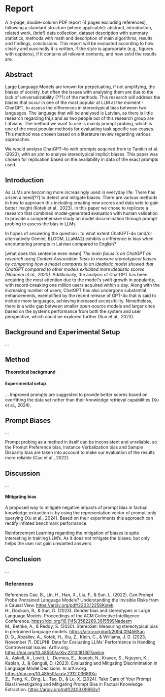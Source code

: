 # Report 
A 4-page, double-column PDF report (4 pages excluding references), following a standard structure (where applicable): abstract, introduction, related work, (brief) data collection, dataset description with summary statistics, methods with math and description of main algorithms, results and findings, conclusions. This report will be evaluated according to how clearly and succinctly it is written, if the style is appropriate (e.g., figures with captions), if it contains all relevant contents, and how solid the results are.

## Abstract 
Large Language Models are known for perpetuating, if not amplifying, the biases of society, but often the issues with analysing them are due to the lack of universalizability (???) of the methods. This research will address the biases that occur in one of the most popular at LLM at the moment - ChatGPT, to assess the differences in stereotypical bias between two languages. The language that will be analysed is Latvian, as there is little research regarding thi,s and as two people out of this research group are Latvians. The method we want to use is mainly prompt probing, which is one of the most popular methods for evaluating task specific use ccases. This method was chosen based on a literature review regarding various approaches. 

We would analyse ChatGPT-4o with prompts acquired from to Tamkin et al. (2023), with an aim to analyse stereotypical implicit biases. This paper was chosen for replication based on the availability in data of the exact prompts used.



## Introduction

As LLMs are becoming more increasingly used in everyday life. There has arisen a need[??] to detect and mitigate biases. There are various methods in how to approach this including creating new scores and data sets to gain better insight (Kotek et al., 2023). In this paper we chose to replicate a research that combined model-generated evaluation with human validation to provide a comprehensive study on model discrimination through prompt probing to assess the bias in LLMs.

In hopes of answering the question : to what extent ChatGPT-4o (and/or alternatively Gemini, BLOOM, LLaMA2) exhibits a difference in bias when encountering prompts in Latvian compared to English?

[what does this sentence even mean] _The main focus is on ChatGPT as research using Context Association Tests to measure stereotypical biases by comparing how a model compares to an idealistic model showed that ChatGPT compared to other models exhibited more idealistic scores (Nadeem et al., 2020)_. Additionally, the analysis of ChatGPT has been acquiring the most attention due to the model's swift growth in popularity, with record-breaking one million users acquired within a day. Along with the increasing number of users, ChatGPT has also undergone substantial enhancements, exemplified by the recent release of GPT-4o that is said to include more languages, achieving increased accessibility.  Nonetheless, there is a wide gap between smaller open-source models and larger ones based on the systems performance from both the system and user perspective, which could be explored further (Sun et al., 2023). 



##  Background and Experimental Setup
...


## Method
#### Theoretical background 
#### Experimental setup 

...
Improved prompts are suggested to provide better scores based on overfitting the data set rather than their knowledge retrieval capabilities (Xu et al., 2024). 


## Prompt Biases 
...

Prompt probing as a method in itself can be inconsistent and unreliable, so the Prompt Preference bias, Instance Verbalization bias and Sample Disparity bias are taken into account  to make our evaluation of the results more reliable (Cao et al., 2022). 


## Discussion 
...

#### Mitigating bias 
A proposed way to mitigate negative impacts of prompt bias in factual knowledge extraction is by using the representation vector of prompt-only querying (Xu et al., 2024). Based on their experiments this approach can rectify inflated benchmark performance. 

Reinforcement Learning regarding the mitigation of biases is quite interesting in training LLM’s. As it does not mitigate the biases, but only helps the user not gain unwanted answers. 


## Conclusion 
...




### References 
References Cao, B., Lin, H., Han, X., Liu, F., & Sun, L. (2022). Can Prompt Probe Pretrained Language Models? Understanding the Invisible Risks from a Causal View. https://arxiv.org/pdf/2203.12258Kotek  
H., Dockum, R., & Sun, D. (2023). Gender bias and stereotypes in Large Language Models. Proceedings of the ACM Collective Intelligence Conference. https://doi.org/10.1145/3582269.3615599Nadeem   
M., Bethke, A., & Reddy, S. (2020). StereoSet: Measuring stereotypical bias in pretrained language models. https://arxiv.org/pdf/2004.09456Sun   
D. Q., Abzaliev, A., Kotek, H., Xiu, Z., Klein, C., & Williams, J. D. (2023, November 7). DELPHI: Data for Evaluating LLMs’ Performance in Handling Controversial Issues. ArXiv.org. https://doi.org/10.48550/arXiv.2310.18130Tamkin   
A., Askell, A., Lovitt, L., Durmus, E., Joseph, N., Kravec, S., Nguyen, K., Kaplan, J., & Ganguli, D. (2023). Evaluating and Mitigating Discrimination in Language Model Decisions. In  arXiv.org. https://doi.org/10.48550/arxiv.2312.03689Xu   
Z., Peng, K., Ding, L., Tao, D., & Lu, X. (2024). Take Care of Your Prompt Bias! Investigating and Mitigating Prompt Bias in Factual Knowledge Extraction. https://arxiv.org/pdf/2403.09963v1
